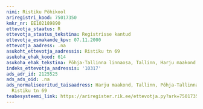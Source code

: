 ```yaml
---
nimi: Ristiku Põhikool
ariregistri_kood: 75017350
kmkr_nr: EE102189890
ettevotja_staatus: R
ettevotja_staatus_tekstina: Registrisse kantud
ettevotja_esmakande_kpv: 07.11.2000
ettevotja_aadress: .na
asukoht_ettevotja_aadressis: Ristiku tn 69
asukoha_ehak_kood: 614
asukoha_ehak_tekstina: Põhja-Tallinna linnaosa, Tallinn, Harju maakond
indeks_ettevotja_aadressis: '10317'
ads_adr_id: 2125525
ads_ads_oid: .na
ads_normaliseeritud_taisaadress: Harju maakond, Tallinn, Põhja-Tallinna linnaosa,
  Ristiku tn 69
teabesysteemi_link: https://ariregister.rik.ee/ettevotja.py?ark=75017350&ref=rekvisiidid
---
```


